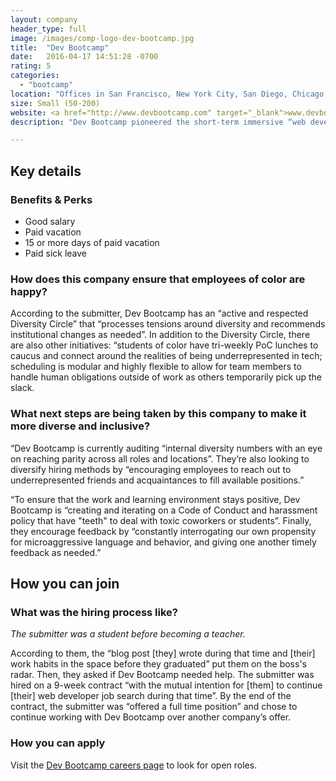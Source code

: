 ```yaml
---
layout: company
header_type: full
image: /images/comp-logo-dev-bootcamp.jpg
title:  "Dev Bootcamp"
date:   2016-04-17 14:51:28 -0700
rating: 5
categories:
  - "bootcamp"
location: "Offices in San Francisco, New York City, San Diego, Chicago, Seattle, and Austin"
size: Small (50-200)
website: <a href="http://www.devbootcamp.com" target="_blank">www.devbootcamp.com</a>
description: "Dev Bootcamp pioneered the short-term immersive “web development bootcamp,” a model that transforms beginners into full-stack web developers. Through effort, community support and training, we help beginners with little or no technical background reach a level of proficiency that allows them to get paid to continue learning on the job as junior web developers."

---
```


## Key details

<div class="company-results_benefits">
  <h3>Benefits &amp; Perks</h3>
  <ul>
    <li>Good salary</li>
    <li>Paid vacation</li>
    <li>15 or more days of paid vacation</li>
    <li>Paid sick leave</li>
  </ul>
</div>


<div class="company-results_happiness">
  <h3>How does this company ensure that employees of color are happy?</h3>

  <p>According to the submitter, Dev Bootcamp has an “active and respected Diversity Circle” that “processes tensions around diversity and recommends institutional changes as needed”. In addition to the Diversity Circle, there are also other initiatives: “students of color have tri-weekly PoC lunches to caucus and connect around the realities of being underrepresented in tech; scheduling is modular and highly flexible to allow for team members to handle human obligations outside of work as others temporarily pick up the slack.</p>
</div>

<div class="company-results_nextsteps">
  <h3>What next steps are being taken by this company to make it more diverse and inclusive?</h3>

  <p>“Dev Bootcamp is currently auditing “internal diversity numbers with an eye on reaching parity across all roles and locations”. They’re also looking to diversify hiring methods by “encouraging employees to reach out to underrepresented friends and acquaintances to fill available positions.”</p>

  <p>“To ensure that the work and learning environment stays positive, Dev Bootcamp is “creating and iterating on a Code of Conduct and harassment policy that have "teeth" to deal with toxic coworkers or students”. Finally, they encourage feedback by “constantly interrogating our own propensity for microaggressive language and behavior, and giving one another timely feedback as needed.”</p>
</div>


<div class="donation-placeholder">
  <!-- Dynamically insert via JS please -->
</div>

## How you can join

<div class="company-results_hiringprocess">
  <h3>What was the hiring process like?</h3>
  <p><em>The submitter was a student before becoming a teacher.</em></p>

  <p>According to them, the “blog post [they] wrote during that time and [their] work habits in the space before they graduated” put them on the boss's radar. Then, they asked if Dev Bootcamp needed help. The submitter was hired on a 9-week contract “with the mutual intention for [them] to continue [their] web developer job search during that time”. By the end of the contract, the submitter was “offered a full time position” and chose to continue working with Dev Bootcamp over another company’s offer.</p>
</div>

<div class="company-results_apply">
  <h3>How you can apply</h3>
  <p>Visit the <a href="http://devbootcamp.com/jobs/" target="_blank">Dev Bootcamp careers page</a> to look for open roles.</p>
</div>
